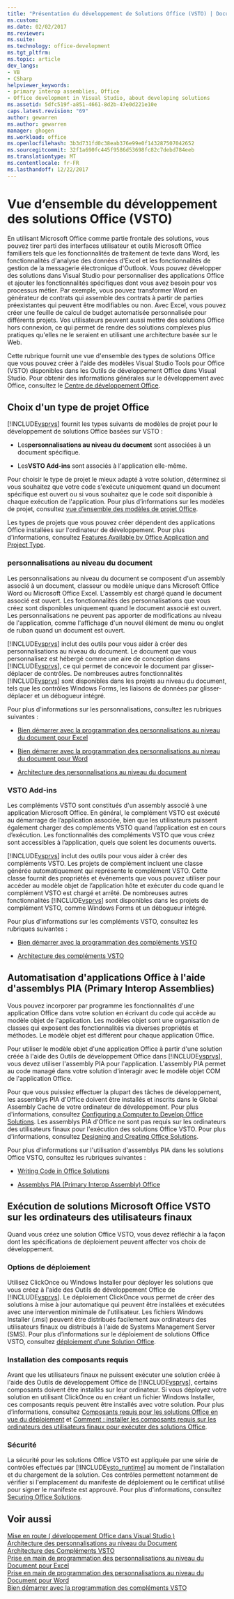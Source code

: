 ```yaml
---
title: "Présentation du développement de Solutions Office (VSTO) | Documents Microsoft"
ms.custom: 
ms.date: 02/02/2017
ms.reviewer: 
ms.suite: 
ms.technology: office-development
ms.tgt_pltfrm: 
ms.topic: article
dev_langs:
- VB
- CSharp
helpviewer_keywords:
- primary interop assemblies, Office
- Office development in Visual Studio, about developing solutions
ms.assetid: 5dfc519f-a851-4661-8d2b-47e0d221e10e
caps.latest.revision: "69"
author: gewarren
ms.author: gewarren
manager: ghogen
ms.workload: office
ms.openlocfilehash: 3b3d731fd0c38eab376e99e0f143287507042652
ms.sourcegitcommit: 32f1a690fc445f9586d53698fc82c7debd784eeb
ms.translationtype: MT
ms.contentlocale: fr-FR
ms.lasthandoff: 12/22/2017
---
```

# <a name="office-solutions-development-overview-vsto"></a>Vue d’ensemble du développement des solutions Office (VSTO)
  En utilisant Microsoft Office comme partie frontale des solutions, vous pouvez tirer parti des interfaces utilisateur et outils Microsoft Office familiers tels que les fonctionnalités de traitement de texte dans Word, les fonctionnalités d'analyse des données d'Excel et les fonctionnalités de gestion de la messagerie électronique d'Outlook. Vous pouvez développer des solutions dans Visual Studio pour personnaliser des applications Office et ajouter les fonctionnalités spécifiques dont vous avez besoin pour vos processus métier. Par exemple, vous pouvez transformer Word en générateur de contrats qui assemble des contrats à partir de parties préexistantes qui peuvent être modifiables ou non. Avec Excel, vous pouvez créer une feuille de calcul de budget automatisée personnalisée pour différents projets. Vos utilisateurs peuvent aussi mettre des solutions Office hors connexion, ce qui permet de rendre des solutions complexes plus pratiques qu'elles ne le seraient en utilisant une architecture basée sur le Web.  
  
 Cette rubrique fournit une vue d'ensemble des types de solutions Office que vous pouvez créer à l'aide des modèles Visual Studio Tools pour Office (VSTO) disponibles dans les Outils de développement Office dans Visual Studio. Pour obtenir des informations générales sur le développement avec Office, consultez le [Centre de développement Office](https://dev.office.com/).  
  
## <a name="choosing-an-office-project-type"></a>Choix d'un type de projet Office  
 [!INCLUDE[vsprvs](../sharepoint/includes/vsprvs-md.md)] fournit les types suivants de modèles de projet pour le développement de solutions Office basées sur VSTO :  
  
-   Les**personnalisations au niveau du document** sont associées à un document spécifique.  
  
-   Les**VSTO Add-ins** sont associés à l'application elle-même.  
  
 Pour choisir le type de projet le mieux adapté à votre solution, déterminez si vous souhaitez que votre code s'exécute uniquement quand un document spécifique est ouvert ou si vous souhaitez que le code soit disponible à chaque exécution de l'application. Pour plus d’informations sur les modèles de projet, consultez [vue d’ensemble des modèles de projet Office](../vsto/office-project-templates-overview.md).  
  
 Les types de projets que vous pouvez créer dépendent des applications Office installées sur l'ordinateur de développement. Pour plus d'informations, consultez [Features Available by Office Application and Project Type](../vsto/features-available-by-office-application-and-project-type.md).  
  
### <a name="document-level-customizations"></a>personnalisations au niveau du document  
 Les personnalisations au niveau du document se composent d'un assembly associé à un document, classeur ou modèle unique dans Microsoft Office Word ou Microsoft Office Excel. L'assembly est chargé quand le document associé est ouvert. Les fonctionnalités des personnalisations que vous créez sont disponibles uniquement quand le document associé est ouvert. Les personnalisations ne peuvent pas apporter de modifications au niveau de l'application, comme l'affichage d'un nouvel élément de menu ou onglet de ruban quand un document est ouvert.  
  
 [!INCLUDE[vsprvs](../sharepoint/includes/vsprvs-md.md)] inclut des outils pour vous aider à créer des personnalisations au niveau du document. Le document que vous personnalisez est hébergé comme une aire de conception dans [!INCLUDE[vsprvs](../sharepoint/includes/vsprvs-md.md)], ce qui permet de concevoir le document par glisser-déplacer de contrôles. De nombreuses autres fonctionnalités [!INCLUDE[vsprvs](../sharepoint/includes/vsprvs-md.md)] sont disponibles dans les projets au niveau du document, tels que les contrôles Windows Forms, les liaisons de données par glisser-déplacer et un débogueur intégré.  
  
 Pour plus d'informations sur les personnalisations, consultez les rubriques suivantes :  
  
-   [Bien démarrer avec la programmation des personnalisations au niveau du document pour Excel](../vsto/getting-started-programming-document-level-customizations-for-excel.md)  
  
-   [Bien démarrer avec la programmation des personnalisations au niveau du document pour Word](../vsto/getting-started-programming-document-level-customizations-for-word.md)  
  
-   [Architecture des personnalisations au niveau du document](../vsto/architecture-of-document-level-customizations.md)  
  
### <a name="vsto-add-ins"></a>VSTO Add-ins  
 Les compléments VSTO sont constitués d'un assembly associé à une application Microsoft Office. En général, le complément VSTO est exécuté au démarrage de l’application associée, bien que les utilisateurs puissent également charger des compléments VSTO quand l’application est en cours d’exécution. Les fonctionnalités des compléments VSTO que vous créez sont accessibles à l’application, quels que soient les documents ouverts.  
  
 [!INCLUDE[vsprvs](../sharepoint/includes/vsprvs-md.md)] inclut des outils pour vous aider à créer des compléments VSTO. Les projets de complément incluent une classe générée automatiquement qui représente le complément VSTO. Cette classe fournit des propriétés et événements que vous pouvez utiliser pour accéder au modèle objet de l’application hôte et exécuter du code quand le complément VSTO est chargé et arrêté. De nombreuses autres fonctionnalités [!INCLUDE[vsprvs](../sharepoint/includes/vsprvs-md.md)] sont disponibles dans les projets de complément VSTO, comme Windows Forms et un débogueur intégré.  
  
 Pour plus d’informations sur les compléments VSTO, consultez les rubriques suivantes :  
  
-   [Bien démarrer avec la programmation des compléments VSTO](../vsto/getting-started-programming-vsto-add-ins.md)  
  
-   [Architecture des compléments VSTO](../vsto/architecture-of-vsto-add-ins.md)  
  
## <a name="automating-office-applications-by-using-primary-interop-assemblies"></a>Automatisation d'applications Office à l'aide d'assemblys PIA (Primary Interop Assemblies)  
 Vous pouvez incorporer par programme les fonctionnalités d'une application Office dans votre solution en écrivant du code qui accède au modèle objet de l'application. Les modèles objet sont une organisation de classes qui exposent des fonctionnalités via diverses propriétés et méthodes. Le modèle objet est différent pour chaque application Office.  
  
 Pour utiliser le modèle objet d'une application Office à partir d'une solution créée à l'aide des Outils de développement Office dans [!INCLUDE[vsprvs](../sharepoint/includes/vsprvs-md.md)], vous devez utiliser l'assembly PIA pour l'application. L'assembly PIA permet au code managé dans votre solution d'interagir avec le modèle objet COM de l'application Office.  
  
 Pour que vous puissiez effectuer la plupart des tâches de développement, les assemblys PIA d'Office doivent être installés et inscrits dans le Global Assembly Cache de votre ordinateur de développement. Pour plus d'informations, consultez [Configuring a Computer to Develop Office Solutions](../vsto/configuring-a-computer-to-develop-office-solutions.md). Les assemblys PIA d'Office ne sont pas requis sur les ordinateurs des utilisateurs finaux pour l'exécution des solutions Office VSTO. Pour plus d'informations, consultez [Designing and Creating Office Solutions](../vsto/designing-and-creating-office-solutions.md).  
  
 Pour plus d'informations sur l'utilisation d'assemblys PIA dans les solutions Office VSTO, consultez les rubriques suivantes :  
  
-   [Writing Code in Office Solutions](../vsto/writing-code-in-office-solutions.md)  
  
-   [Assemblys PIA (Primary Interop Assembly) Office](../vsto/office-primary-interop-assemblies.md)  
  
## <a name="running-microsoft-vsto-office-solutions-on-end-user-computers"></a>Exécution de solutions Microsoft Office VSTO sur les ordinateurs des utilisateurs finaux  
 Quand vous créez une solution Office VSTO, vous devez réfléchir à la façon dont les spécifications de déploiement peuvent affecter vos choix de développement.  
  
### <a name="deployment-options"></a>Options de déploiement  
 Utilisez ClickOnce ou Windows Installer pour déployer les solutions que vous créez à l'aide des Outils de développement Office de [!INCLUDE[vsprvs](../sharepoint/includes/vsprvs-md.md)]. Le déploiement ClickOnce vous permet de créer des solutions à mise à jour automatique qui peuvent être installées et exécutées avec une intervention minimale de l'utilisateur. Les fichiers Windows Installer (.msi) peuvent être distribués facilement aux ordinateurs des utilisateurs finaux ou distribués à l'aide de Systems Management Server (SMS). Pour plus d’informations sur le déploiement de solutions Office VSTO, consultez [déploiement d’une Solution Office](../vsto/deploying-an-office-solution.md).  
  
### <a name="installing-prerequisites"></a>Installation des composants requis  
 Avant que les utilisateurs finaux ne puissent exécuter une solution créée à l'aide des Outils de développement Office de [!INCLUDE[vsprvs](../sharepoint/includes/vsprvs-md.md)], certains composants doivent être installés sur leur ordinateur. Si vous déployez votre solution en utilisant ClickOnce ou en créant un fichier Windows Installer, ces composants requis peuvent être installés avec votre solution. Pour plus d’informations, consultez [Composants requis pour les solutions Office en vue du déploiement](http://msdn.microsoft.com/en-us/9f672809-43a3-40a1-9057-397ce3b5126e) et [Comment : installer les composants requis sur les ordinateurs des utilisateurs finaux pour exécuter des solutions Office](http://msdn.microsoft.com/en-us/74dd2c52-838f-4abf-b2b4-4d7b0c2a0a98).  
  
### <a name="security"></a>Sécurité  
 La sécurité pour les solutions Office VSTO est appliquée par une série de contrôles effectués par [!INCLUDE[vsto_runtime](../vsto/includes/vsto-runtime-md.md)] au moment de l'installation et du chargement de la solution. Ces contrôles permettent notamment de vérifier si l'emplacement du manifeste de déploiement ou le certificat utilisé pour signer le manifeste est approuvé. Pour plus d'informations, consultez [Securing Office Solutions](../vsto/securing-office-solutions.md).  
  
## <a name="see-also"></a>Voir aussi  
 [Mise en route &#40; développement Office dans Visual Studio &#41;](../vsto/getting-started-office-development-in-visual-studio.md)   
 [Architecture des personnalisations au niveau du Document](../vsto/architecture-of-document-level-customizations.md)   
 [Architecture des Compléments VSTO](../vsto/architecture-of-vsto-add-ins.md)   
 [Prise en main de programmation des personnalisations au niveau du Document pour Excel](../vsto/getting-started-programming-document-level-customizations-for-excel.md)   
 [Prise en main de programmation des personnalisations au niveau du Document pour Word](../vsto/getting-started-programming-document-level-customizations-for-word.md)   
 [Bien démarrer avec la programmation des compléments VSTO](../vsto/getting-started-programming-vsto-add-ins.md)  
  
  